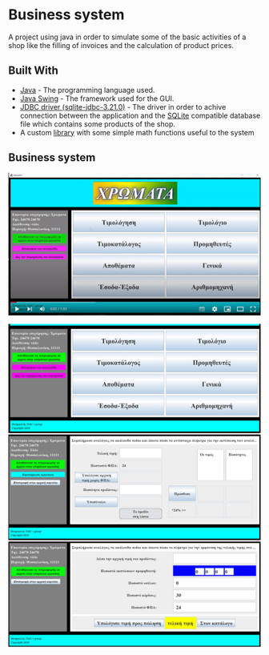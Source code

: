 # Business system

A project using java in order to simulate some of the basic activities of a shop like the filling of invoices and the calculation of product prices.

## Built With

- [Java](https://en.wikipedia.org/wiki/Java_(programming_language)) - The programming language used.
- [Java Swing](https://en.wikipedia.org/wiki/Swing_(Java)) - The framework used for the GUI.
- [JDBC driver (sqlite-jdbc-3.21.0)](https://mvnrepository.com/artifact/org.xerial/sqlite-jdbc/3.21.0) - The driver in order to achive connection between the application and the [SQLite](https://www.sqlite.org/index.html) compatible database file which contains some products of the shop.
- A custom [library](https://github.com/Apostolos172/simple-math) with some simple math functions useful to the system

## Business system
[![system](https://github.com/Apostolos172/business-system/blob/608b8463a480cc5abe22203198c05178cca308d4/My_System/screenshots/systemPlay.png?raw=true)](https://www.youtube.com/watch?v=w82Q6rZi_18)
<!-- https://img.youtube.com/vi/w82Q6rZi_18/0.jpg -->

![main window](https://github.com/Apostolos172/business-system/blob/b17275c03a03a92792e99e05fbeda2ad39ca8d83/My_System/screenshots/main.png?raw=true)
![invoice window](https://github.com/Apostolos172/business-system/blob/b17275c03a03a92792e99e05fbeda2ad39ca8d83/My_System/screenshots/invoice.png?raw=true)
![product window](https://github.com/Apostolos172/business-system/blob/b17275c03a03a92792e99e05fbeda2ad39ca8d83/My_System/screenshots/product.png?raw=true)

